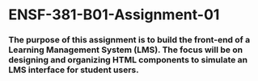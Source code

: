 # ENSF-381-B01-Assignment-01
### The purpose of this assignment is to build the front-end of a Learning Management System (LMS). The focus will be on designing and organizing HTML components to simulate an LMS interface for student users.
